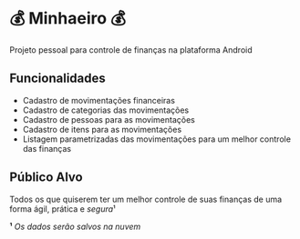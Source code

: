 # :moneybag: Minhaeiro :moneybag:
Projeto pessoal para controle de finanças na plataforma Android

## Funcionalidades
 - Cadastro de movimentações financeiras
 - Cadastro de categorias das movimentações
 - Cadastro de pessoas para as movimentações
 - Cadastro de itens para as movimentações
 - Listagem parametrizadas das movimentações para um melhor controle das finanças

## Público Alvo

Todos os que quiserem ter um melhor controle de suas finanças de uma forma ágil, prática e *segura*¹

**¹** *Os dados serão salvos na nuvem*
 
